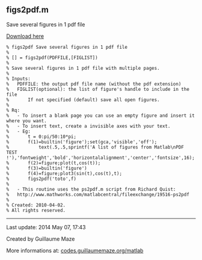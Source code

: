 ## figs2pdf.m ##
Save several figures in 1 pdf file

[Download here](http://guillaumemaze.googlecode.com/svn/trunk/matlab/codes/graphicxFigures/figs2pdf.m)

```
% figs2pdf Save several figures in 1 pdf file
%
% [] = figs2pdf(PDFFILE,[FIGLIST])
% 
% Save several figures in 1 pdf file with multiple pages.
%
% Inputs:
%	PDFFILE: the output pdf file name (without the pdf extension)
%	FIGLIST(optional): the list of figure's handle to include in the file
%		If not specified (default) save all open figures.
%
% Rq:
%	- To insert a blank page you can use an empty figure and insert it where you want.
%	- To insert text, create a invisible axes with your text.
%	- Eg:
%		t = 0:pi/50:10*pi;
%		f(1)=builtin('figure');set(gca,'visible','off');
%			text(.5,.5,sprintf('A list of figures from Matlab\nPDF TEST !'),'fontweight','bold','horizontalalignment','center','fontsize',16);
%		f(2)=figure;plot(t,cos(t));
%		f(3)=builtin('figure')
%		f(4)=figure;plot3(sin(t),cos(t),t);
%		figs2pdf('toto',f)
%
%	- This routine uses the ps2pdf.m script from Richard Quist:
%	http://www.mathworks.com/matlabcentral/fileexchange/19516-ps2pdf
%
% Created: 2010-04-02.
% All rights reserved.
```

---

Last update: 2014 May 07, 17:43

Created by Guillaume Maze

More informations at: [codes.guillaumemaze.org/matlab](http://codes.guillaumemaze.org/matlab)